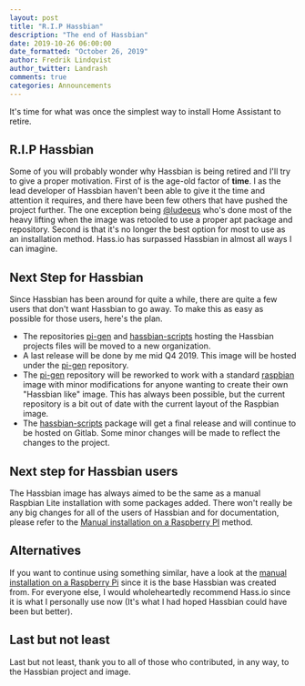 ```yaml
---
layout: post
title: "R.I.P Hassbian"
description: "The end of Hassbian"
date: 2019-10-26 06:00:00
date_formatted: "October 26, 2019"
author: Fredrik Lindqvist
author_twitter: Landrash
comments: true
categories: Announcements
---
```


It's time for what was once the simplest way to install Home Assistant to retire.

## R.I.P Hassbian

Some of you will probably wonder why Hassbian is being retired and I'll try to give a proper motivation.
First of is the age-old factor of **time**. I as the lead developer of Hassbian haven't been able to give it the time and attention it requires, and there have been few others that have pushed the project further. The one exception being [@ludeeus] who's done most of the heavy lifting when the image was retooled to use a proper apt package and repository.
Second is that it's no longer the best option for most to use as an installation method. Hass.io has surpassed Hassbian in almost all ways I can imagine.

## Next Step for Hassbian

Since Hassbian has been around for quite a while, there are quite a few users that don't want Hassbian to go away. To make this as easy as possible for those users, here's the plan.

- The repositories [pi-gen] and [hassbian-scripts] hosting the Hassbian projects files will be moved to a new organization.
- A last release will be done by me mid Q4 2019. This image will be hosted under the [pi-gen] repository.
- The [pi-gen] repository will be reworked to work with a standard [raspbian] image with minor modifications for anyone wanting to create their own "Hassbian like" image. This has always been possible, but the current repository is a bit out of date with the current layout of the Raspbian image.
- The [hassbian-scripts] package will get a final release and will continue to be hosted on Gitlab. Some minor changes will be made to reflect the changes to the project.

## Next step for Hassbian users

The Hassbian image has always aimed to be the same as a manual Raspbian Lite installation with some packages added.
There won't really be any big changes for all of the users of Hassbian and for documentation, please refer to the [Manual installation on a Raspberry PI] method.

## Alternatives

If you want to continue using something similar, have a look at the [manual installation on a Raspberry Pi] since it is the base Hassbian was created from.
For everyone else, I would wholeheartedly recommend Hass.io since it is what I personally use now (It's what I had hoped Hassbian could have been but better).

## Last but not least

Last but not least, thank you to all of those who contributed, in any way, to the Hassbian project and image.

[@ludeeus]: https://github.com/ludeeus
[pi-gen]: https://github.com/Hassbian/pi-gen
[hassbian-scripts]: https://github.com/Hassbian/hassbian-scripts
[manual installation on a raspberry pi]: /docs/installation/raspberry-pi/
[raspbian]: https://www.raspberrypi.org/downloads/raspbian/
